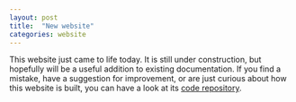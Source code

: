 ```yaml
---
layout: post
title:  "New website"
categories: website
---
```

This website just came to life today. It is still under construction, but hopefully will be a useful addition to existing documentation. If you find a mistake, have a suggestion for improvement, or are just curious about how this website is built, you can have a look at its [code repository](https://github.com/fairy-stockfish/fairy-stockfish.github.io).


